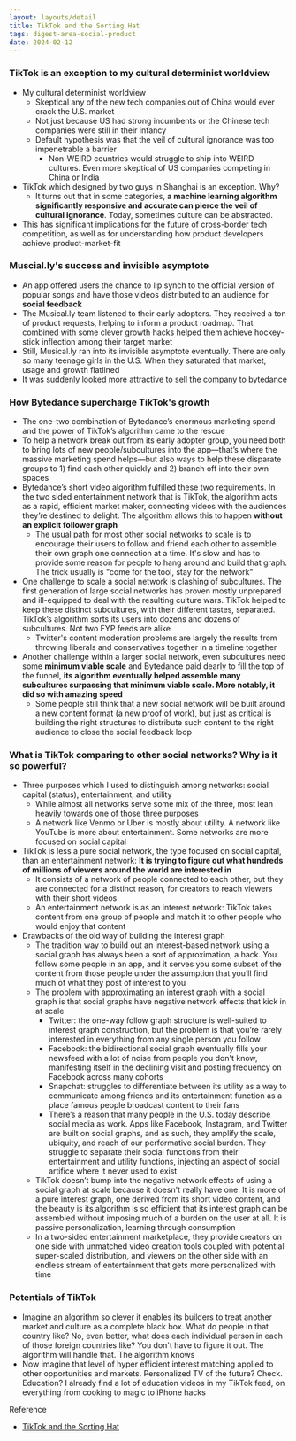 ```yaml
---
layout: layouts/detail
title: TikTok and the Sorting Hat
tags: digest-area-social-product
date: 2024-02-12
---
```

### TikTok is an exception to my cultural determinist worldview
- My cultural determinist worldview
    - Skeptical any of the new tech companies out of China would ever crack the U.S. market
    - Not just because US had strong incumbents or the Chinese tech companies were still in their infancy
    - Default hypothesis was that the veil of cultural ignorance was too impenetrable a barrier
        - Non-WEIRD countries would struggle to ship into WEIRD cultures. Even more skeptical of US companies competing in China or India
- TikTok which designed by two guys in Shanghai is an exception. Why?
    - It turns out that in some categories, **a machine learning algorithm significantly responsive and accurate can pierce the veil of cultural ignorance**. Today, sometimes culture can be abstracted.
- This has significant implications for the future of cross-border tech competition, as well as for understanding how product developers achieve product-market-fit

### Muscial.ly's success and invisible asymptote
- An app offered users the chance to lip synch to the official version of popular songs and have those videos distributed to an audience for **social feedback**
- The Musical.ly team listened to their early adopters. They received a ton of product requests, helping to inform a product roadmap. That combined with some clever growth hacks helped them achieve hockey-stick inflection among their target market
- Still, Musical.ly ran into its invisible asymptote eventually. There are only so many teenage girls in the U.S. When they saturated that market, usage and growth flatlined
- It was suddenly looked more attractive to sell the company to bytedance

### How Bytedance supercharge TikTok's growth
- The one-two combination of Bytedance’s enormous marketing spend and the power of TikTok’s algorithm came to the rescue
- To help a network break out from its early adopter group, you need both to bring lots of new people/subcultures into the app—that’s where the massive marketing spend helps—but also ways to help these disparate groups to 1) find each other quickly and 2) branch off into their own spaces
- Bytedance’s short video algorithm fulfilled these two requirements. In the two sided entertainment network that is TikTok, the algorithm acts as a rapid, efficient market maker, connecting videos with the audiences they’re destined to delight. The algorithm allows this to happen **without an explicit follower graph**
    - The usual path for most other social networks to scale is to encourage their users to follow and friend each other to assemble their own graph one connection at a time. It's slow and has to provide some reason for people to hang around and build that graph. The trick usually is "come for the tool, stay for the network"
- One challenge to scale a social network is clashing of subcultures. The first generation of large social networks has proven mostly unprepared and ill-equipped to deal with the resulting culture wars. TikTok helped to keep these distinct subcultures, with their different tastes, separated. TikTok’s algorithm sorts its users into dozens and dozens of subcultures. Not two FYP feeds are alike
    - Twitter's content moderation problems are largely the results from throwing liberals and conservatives together in a timeline together
- Another challenge within a larger social network, even subcultures need some **minimum viable scale** and Bytedance paid dearly to fill the top of the funnel, **its algorithm eventually helped assemble many subcultures surpassing that minimum viable scale. More notably, it did so with amazing speed**
    - Some people still think that a new social network will be built around a new content format (a new proof of work), but just as critical is building the right structures to distribute such content to the right audience to close the social feedback loop

### What is TikTok comparing to other social networks? Why is it so powerful?
- Three purposes which I used to distinguish among networks: social capital (status), entertainment, and utility
    - While almost all networks serve some mix of the three, most lean heavily towards one of those three purposes
    - A network like Venmo or Uber is mostly about utility. A network like YouTube is more about entertainment. Some networks are more focused on social capital
- TikTok is less a pure social network, the type focused on social capital, than an entertainment network: **It is trying to figure out what hundreds of millions of viewers around the world are interested in**
    - It consists of a network of people connected to each other, but they are connected for a distinct reason, for creators to reach viewers with their short videos
    - An entertainment network is as an interest network: TikTok takes content from one group of people and match it to other people who would enjoy that content
- Drawbacks of the old way of building the interest graph
    - The tradition way to build out an interest-based network using a social graph has always been a sort of approximation, a hack. You follow some people in an app, and it serves you some subset of the content from those people under the assumption that you’ll find much of what they post of interest to you
    - The problem with approximating an interest graph with a social graph is that social graphs have negative network effects that kick in at scale
        - Twitter: the one-way follow graph structure is well-suited to interest graph construction, but the problem is that you’re rarely interested in everything from any single person you follow
        - Facebook: the bidirectional social graph eventually fills your newsfeed with a lot of noise from people you don't know, manifesting itself in the declining visit and posting frequency on Facebook across many cohorts
        - Snapchat: struggles to differentiate between its utility as a way to communicate among friends and its entertainment function as a place famous people broadcast content to their fans
        - There’s a reason that many people in the U.S. today describe social media as work. Apps like Facebook, Instagram, and Twitter are built on social graphs, and as such, they amplify the scale, ubiquity, and reach of our performative social burden. They struggle to separate their social functions from their entertainment and utility functions, injecting an aspect of social artifice where it never used to exist
    - TikTok doesn’t bump into the negative network effects of using a social graph at scale because it doesn't really have one. It is more of a pure interest graph, one derived from its short video content, and the beauty is its algorithm is so efficient that its interest graph can be assembled without imposing much of a burden on the user at all. It is passive personalization, learning through consumption
    - In a two-sided entertainment marketplace, they provide creators on one side with unmatched video creation tools coupled with potential super-scaled distribution, and viewers on the other side with an endless stream of entertainment that gets more personalized with time

### Potentials of TikTok
- Imagine an algorithm so clever it enables its builders to treat another market and culture as a complete black box. What do people in that country like? No, even better, what does each individual person in each of those foreign countries like? You don't have to figure it out. The algorithm will handle that. The algorithm knows
- Now imagine that level of hyper efficient interest matching applied to other opportunities and markets. Personalized TV of the future? Check. Education? I already find a lot of education videos in my TikTok feed, on everything from cooking to magic to iPhone hacks

Reference
- [TikTok and the Sorting Hat](https://www.eugenewei.com/blog/2020/8/3/tiktok-and-the-sorting-hat)
